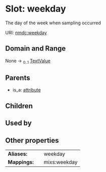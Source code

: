 
# Slot: weekday


The day of the week when sampling occurred

URI: [nmdc:weekday](https://microbiomedata/meta/weekday)


## Domain and Range

None &#8594;  <sub>0..1</sub> [TextValue](TextValue.md)

## Parents

 *  is_a: [attribute](attribute.md)

## Children


## Used by


## Other properties

|  |  |  |
| --- | --- | --- |
| **Aliases:** | | weekday |
| **Mappings:** | | mixs:weekday |

